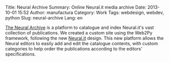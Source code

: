 Title: Neural Archive
Summary: Online Neural.it media archive
Date: 2013-10-01 15:52
Author: manufactura
Category: Work
Tags: webdesign, webdev, python
Slug: neural-archive
Lang: en

[The Neural Archive](http://archive.neural.it) is a platform to catalogue 
and index Neural.it's vast collection of publications.
We created a custom site using the Web2Py framework, following the new 
[Neural.it](http://manufacturaindependente.org/neural-it.html) design. 
This new platform allows the Neural editors to easily add and edit 
the catalogue contents, with custom categories to help order 
the publications according to the editors' specifications. 
